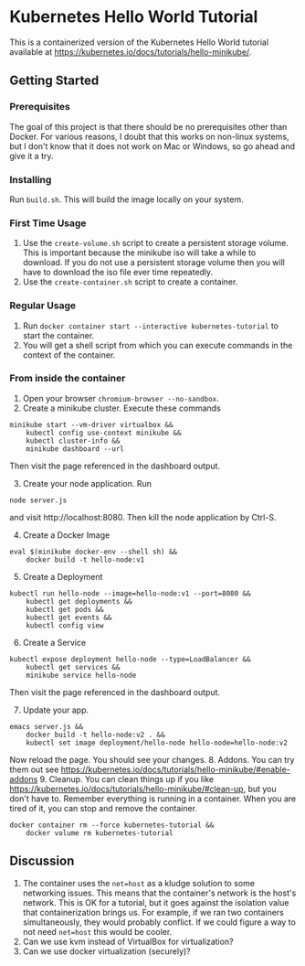 # Kubernetes Hello World Tutorial
This is a containerized version of the Kubernetes Hello World tutorial available at https://kubernetes.io/docs/tutorials/hello-minikube/.

## Getting Started

### Prerequisites
The goal of this project is that there should be no prerequisites other than Docker.
For various reasons, I doubt that this works on non-linux systems, but I don't know that
it does not work on Mac or Windows, so go ahead and give it a try.

### Installing
Run `build.sh`.
This will build the image locally on your system.

### First Time Usage
1. Use the `create-volume.sh` script to create a persistent storage volume.
This is important because the minikube iso will take a while to download.
If you do not use a persistent storage volume then you will have to download
the iso file ever time repeatedly.
2. Use the `create-container.sh` script to create a container.

### Regular Usage
1. Run `docker container start --interactive kubernetes-tutorial` to start the container.
2. You will get a shell script from which you can execute commands in the context of the container.

### From inside the container
1. Open your browser `chromium-browser --no-sandbox`.
2. Create a minikube cluster.  Execute these commands
```
minikube start --vm-driver virtualbox &&
    kubectl config use-context minikube &&
    kubectl cluster-info &&
    minikube dashboard --url
```
Then visit the page referenced in the dashboard output. 

3. Create your node application.  Run
```
node server.js
```
and visit http://localhost:8080.  Then kill the node application by Ctrl-S.

4. Create a Docker Image
```
eval $(minikube docker-env --shell sh) &&
    docker build -t hello-node:v1
```
5. Create a Deployment
```
kubectl run hello-node --image=hello-node:v1 --port=8080 &&
    kubectl get deployments &&
    kubectl get pods &&
    kubectl get events &&
    kubectl config view
```
6. Create a Service
```
kubectl expose deployment hello-node --type=LoadBalancer &&
    kubectl get services &&
    minikube service hello-node
```
Then visit the page referenced in the dashboard output.

7. Update your app.
```
emacs server.js &&
    docker build -t hello-node:v2 . &&
    kubectl set image deployment/hello-node hello-node=hello-node:v2
```
Now reload the page.  You should see your changes.
8. Addons.  You can try them out see https://kubernetes.io/docs/tutorials/hello-minikube/#enable-addons
9. Cleanup.  You can clean things up if you like https://kubernetes.io/docs/tutorials/hello-minikube/#clean-up, but you don't have to.  Remember everything is running in a container.  When you are tired of it, you can stop and remove the container.
```
docker container rm --force kubernetes-tutorial &&
    docker volume rm kubernetes-tutorial
```

## Discussion
1. The container uses the `net=host` as a kludge solution to some networking issues.
   This means that the container's network is the host's network.
   This is OK for a tutorial, but it goes against the isolation value that containerization brings us.
   For example, if we ran two containers simultaneously, they would probably conflict.
   If we could figure a way to not need `net=host` this would be cooler.
2. Can we use kvm instead of VirtualBox for virtualization?
3. Can we use docker virtualization (securely)?
 


